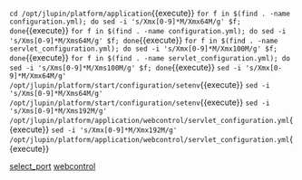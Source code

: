 

`cd /opt/jlupin/platform/application`{{execute}}
`for f in $(find . -name configuration.yml); do sed -i 's/Xmx[0-9]*M/Xmx64M/g' $f; done`{{execute}}
`for f in $(find . -name configuration.yml); do sed -i 's/Xms[0-9]*M/Xms64M/g' $f; done`{{execute}}
`for f in $(find . -name servlet_configuration.yml); do sed -i 's/Xmx[0-9]*M/Xmx100M/g' $f; done`{{execute}}
`for f in $(find . -name servlet_configuration.yml); do sed -i 's/Xms[0-9]*M/Xms100M/g' $f; done`{{execute}}
`sed -i 's/Xmx[0-9]*M/Xmx64M/g' /opt/jlupin/platform/start/configuration/setenv`{{execute}}
`sed -i 's/Xms[0-9]*M/Xms64M/g' /opt/jlupin/platform/start/configuration/setenv`{{execute}}
`sed -i 's/Xms[0-9]*M/Xms192M/g' /opt/jlupin/platform/application/webcontrol/servlet_configuration.yml`{{execute}}
`sed -i 's/Xmx[0-9]*M/Xmx192M/g' /opt/jlupin/platform/application/webcontrol/servlet_configuration.yml`{{execute}}

<!-- https://jlupin.io/jlsa/download?id=54_622 -->

[select_port](https://[[HOST_SUBDOMAIN]]-[[KATACODA_HOST]].environments.katacoda.com/)
[webcontrol](https://[[HOST_SUBDOMAIN]]-8888-[[KATACODA_HOST]].environments.katacoda.com/webcontrol/)